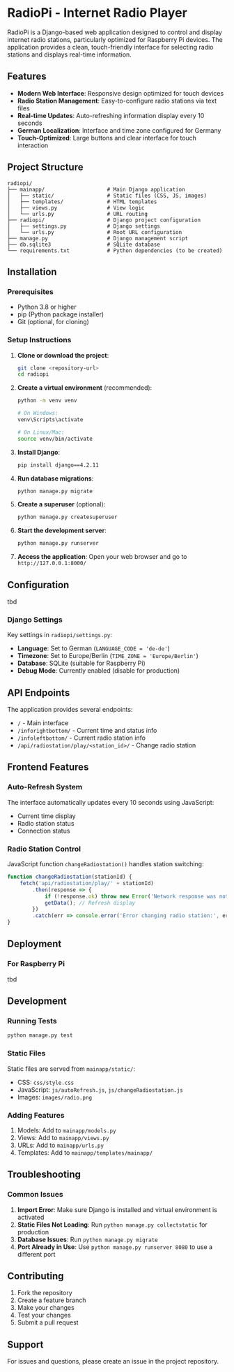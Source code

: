 # RadioPi - Internet Radio Player

RadioPi is a Django-based web application designed to control and display internet radio stations, particularly optimized for Raspberry Pi devices. The application provides a clean, touch-friendly interface for selecting radio stations and displays real-time information.

## Features

- **Modern Web Interface**: Responsive design optimized for touch devices
- **Radio Station Management**: Easy-to-configure radio stations via text files
- **Real-time Updates**: Auto-refreshing information display every 10 seconds
- **German Localization**: Interface and time zone configured for Germany
- **Touch-Optimized**: Large buttons and clear interface for touch interaction

## Project Structure

```
radiopi/
├── mainapp/                    # Main Django application
│   ├── static/                 # Static files (CSS, JS, images)
│   ├── templates/              # HTML templates
│   ├── views.py                # View logic
│   └── urls.py                 # URL routing
├── radiopi/                    # Django project configuration
│   ├── settings.py             # Django settings
│   └── urls.py                 # Root URL configuration
├── manage.py                   # Django management script
├── db.sqlite3                  # SQLite database
└── requirements.txt            # Python dependencies (to be created)
```

## Installation

### Prerequisites

- Python 3.8 or higher
- pip (Python package installer)
- Git (optional, for cloning)

### Setup Instructions

1. **Clone or download the project**:
   ```bash
   git clone <repository-url>
   cd radiopi
   ```

2. **Create a virtual environment** (recommended):
   ```bash
   python -m venv venv
   
   # On Windows:
   venv\Scripts\activate
   
   # On Linux/Mac:
   source venv/bin/activate
   ```

3. **Install Django**:
   ```bash
   pip install django==4.2.11
   ```

4. **Run database migrations**:
   ```bash
   python manage.py migrate
   ```

5. **Create a superuser** (optional):
   ```bash
   python manage.py createsuperuser
   ```

6. **Start the development server**:
   ```bash
   python manage.py runserver
   ```

7. **Access the application**:
   Open your web browser and go to `http://127.0.0.1:8000/`

## Configuration

tbd

### Django Settings

Key settings in `radiopi/settings.py`:

- **Language**: Set to German (`LANGUAGE_CODE = 'de-de'`)
- **Timezone**: Set to Europe/Berlin (`TIME_ZONE = 'Europe/Berlin'`)
- **Database**: SQLite (suitable for Raspberry Pi)
- **Debug Mode**: Currently enabled (disable for production)

## API Endpoints

The application provides several endpoints:

- `/` - Main interface
- `/inforightbottom/` - Current time and status info
- `/infoleftbottom/` - Current radio station info  
- `/api/radiostation/play/<station_id>/` - Change radio station

## Frontend Features

### Auto-Refresh System

The interface automatically updates every 10 seconds using JavaScript:
- Current time display
- Radio station status
- Connection status

### Radio Station Control

JavaScript function `changeRadiostation()` handles station switching:
```javascript
function changeRadiostation(stationId) {
    fetch('api/radiostation/play/' + stationId)
        .then(response => {
            if (!response.ok) throw new Error('Network response was not ok');
            getData(); // Refresh display
        })
        .catch(err => console.error('Error changing radio station:', err));
}
```

## Deployment

### For Raspberry Pi

tbd

## Development

### Running Tests

```bash
python manage.py test
```

### Static Files

Static files are served from `mainapp/static/`:
- CSS: `css/style.css`
- JavaScript: `js/autoRefresh.js`, `js/changeRadiostation.js`
- Images: `images/radio.png`

### Adding Features

1. Models: Add to `mainapp/models.py`
2. Views: Add to `mainapp/views.py`
3. URLs: Add to `mainapp/urls.py`
4. Templates: Add to `mainapp/templates/mainapp/`

## Troubleshooting

### Common Issues

1. **Import Error**: Make sure Django is installed and virtual environment is activated
2. **Static Files Not Loading**: Run `python manage.py collectstatic` for production
3. **Database Issues**: Run `python manage.py migrate`
4. **Port Already in Use**: Use `python manage.py runserver 8080` to use a different port

## Contributing

1. Fork the repository
2. Create a feature branch
3. Make your changes
4. Test your changes
5. Submit a pull request

## Support

For issues and questions, please create an issue in the project repository.